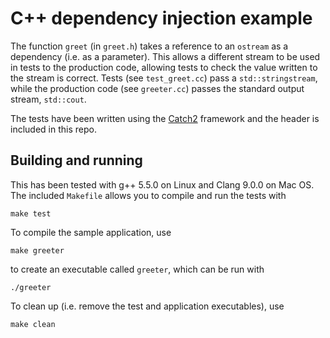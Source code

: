 # C++ dependency injection example

The function `greet` (in `greet.h`) takes a reference to an `ostream` as a dependency (i.e. as a
parameter). This allows a different stream to be used in tests to the production code, allowing tests
to check the value written to the stream is correct. Tests (see `test_greet.cc`) pass a
`std::stringstream`, while the production code (see `greeter.cc`) passes the standard output stream,
`std::cout`.

The tests have been written using the [Catch2](https://github.com/catchorg/Catch2) framework and the
header is included in this repo.

## Building and running

This has been tested with g++ 5.5.0 on Linux and Clang 9.0.0 on Mac OS. The included `Makefile` allows
you to compile and run the tests with

```shell
make test
```

To compile the sample application, use

```shell
make greeter
```

to create an executable called `greeter`, which can be run with

```shell
./greeter
```

To clean up (i.e. remove the test and application executables), use

```shell
make clean
```
